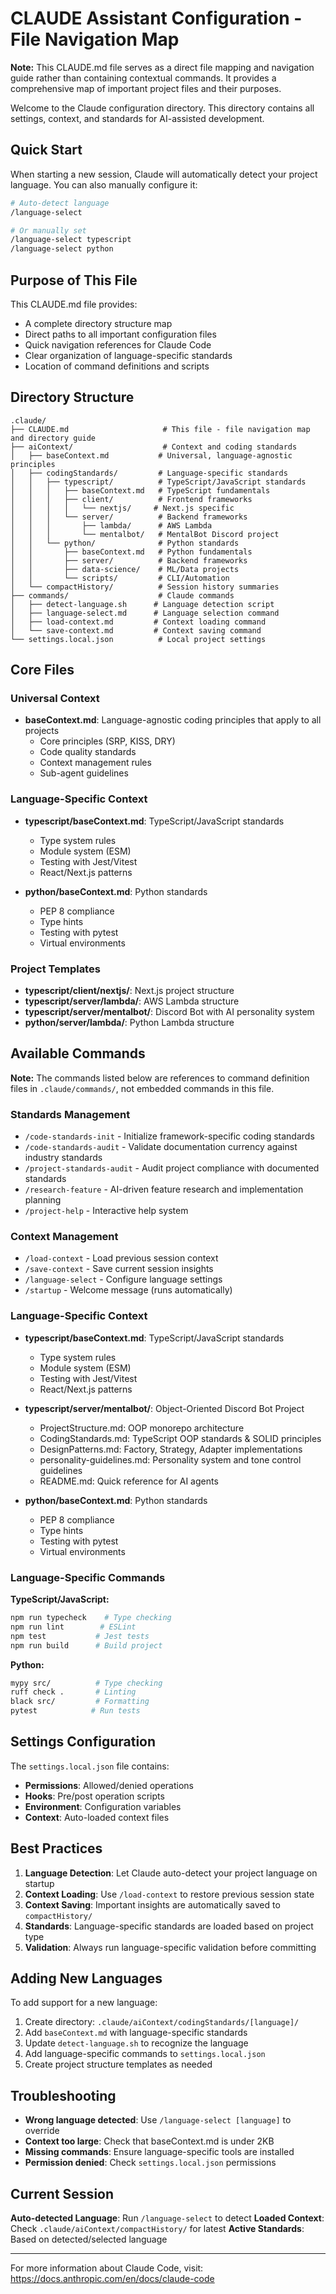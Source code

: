 # CLAUDE Assistant Configuration - File Navigation Map

**Note:** This CLAUDE.md file serves as a direct file mapping and navigation guide rather than containing contextual commands. It provides a comprehensive map of important project files and their purposes.

Welcome to the Claude configuration directory. This directory contains all settings, context, and standards for AI-assisted development.

## Quick Start

When starting a new session, Claude will automatically detect your project language. You can also manually configure it:

```bash
# Auto-detect language
/language-select

# Or manually set
/language-select typescript
/language-select python
```

## Purpose of This File

This CLAUDE.md file provides:
- A complete directory structure map
- Direct paths to all important configuration files
- Quick navigation references for Claude Code
- Clear organization of language-specific standards
- Location of command definitions and scripts

## Directory Structure

```
.claude/
├── CLAUDE.md                     # This file - file navigation map and directory guide
├── aiContext/                    # Context and coding standards
│   ├── baseContext.md           # Universal, language-agnostic principles
│   ├── codingStandards/         # Language-specific standards
│   │   ├── typescript/          # TypeScript/JavaScript standards
│   │   │   ├── baseContext.md   # TypeScript fundamentals
│   │   │   ├── client/          # Frontend frameworks
│   │   │   │   └── nextjs/     # Next.js specific
│   │   │   └── server/          # Backend frameworks
│   │   │       ├── lambda/      # AWS Lambda
│   │   │       └── mentalbot/   # MentalBot Discord project
│   │   └── python/              # Python standards
│   │       ├── baseContext.md   # Python fundamentals
│   │       ├── server/          # Backend frameworks
│   │       ├── data-science/    # ML/Data projects
│   │       └── scripts/         # CLI/Automation
│   └── compactHistory/          # Session history summaries
├── commands/                    # Claude commands
│   ├── detect-language.sh      # Language detection script
│   ├── language-select.md      # Language selection command
│   ├── load-context.md         # Context loading command
│   └── save-context.md         # Context saving command
└── settings.local.json          # Local project settings
```

## Core Files

### Universal Context
- **baseContext.md**: Language-agnostic coding principles that apply to all projects
  - Core principles (SRP, KISS, DRY)
  - Code quality standards
  - Context management rules
  - Sub-agent guidelines

### Language-Specific Context
- **typescript/baseContext.md**: TypeScript/JavaScript standards
  - Type system rules
  - Module system (ESM)
  - Testing with Jest/Vitest
  - React/Next.js patterns
  
- **python/baseContext.md**: Python standards
  - PEP 8 compliance
  - Type hints
  - Testing with pytest
  - Virtual environments

### Project Templates
- **typescript/client/nextjs/**: Next.js project structure
- **typescript/server/lambda/**: AWS Lambda structure
- **typescript/server/mentalbot/**: Discord Bot with AI personality system
- **python/server/lambda/**: Python Lambda structure

## Available Commands

**Note:** The commands listed below are references to command definition files in `.claude/commands/`, not embedded commands in this file.

### Standards Management
- `/code-standards-init` - Initialize framework-specific coding standards
- `/code-standards-audit` - Validate documentation currency against industry standards
- `/project-standards-audit` - Audit project compliance with documented standards
- `/research-feature` - AI-driven feature research and implementation planning
- `/project-help` - Interactive help system

### Context Management
- `/load-context` - Load previous session context
- `/save-context` - Save current session insights
- `/language-select` - Configure language settings
- `/startup` - Welcome message (runs automatically)

### Language-Specific Context
- **typescript/baseContext.md**: TypeScript/JavaScript standards
  - Type system rules
  - Module system (ESM)
  - Testing with Jest/Vitest
  - React/Next.js patterns

- **typescript/server/mentalbot/**: Object-Oriented Discord Bot Project
  - ProjectStructure.md: OOP monorepo architecture
  - CodingStandards.md: TypeScript OOP standards & SOLID principles
  - DesignPatterns.md: Factory, Strategy, Adapter implementations
  - personality-guidelines.md: Personality system and tone control guidelines
  - README.md: Quick reference for AI agents
  
- **python/baseContext.md**: Python standards
  - PEP 8 compliance
  - Type hints
  - Testing with pytest
  - Virtual environments

### Language-Specific Commands

**TypeScript/JavaScript:**
```bash
npm run typecheck    # Type checking
npm run lint        # ESLint
npm test           # Jest tests
npm run build      # Build project
```

**Python:**
```bash
mypy src/          # Type checking
ruff check .       # Linting
black src/         # Formatting
pytest            # Run tests
```

## Settings Configuration

The `settings.local.json` file contains:
- **Permissions**: Allowed/denied operations
- **Hooks**: Pre/post operation scripts
- **Environment**: Configuration variables
- **Context**: Auto-loaded context files

## Best Practices

1. **Language Detection**: Let Claude auto-detect your project language on startup
2. **Context Loading**: Use `/load-context` to restore previous session state
3. **Context Saving**: Important insights are automatically saved to `compactHistory/`
4. **Standards**: Language-specific standards are loaded based on project type
5. **Validation**: Always run language-specific validation before committing

## Adding New Languages

To add support for a new language:

1. Create directory: `.claude/aiContext/codingStandards/[language]/`
2. Add `baseContext.md` with language-specific standards
3. Update `detect-language.sh` to recognize the language
4. Add language-specific commands to `settings.local.json`
5. Create project structure templates as needed

## Troubleshooting

- **Wrong language detected**: Use `/language-select [language]` to override
- **Context too large**: Check that baseContext.md is under 2KB
- **Missing commands**: Ensure language-specific tools are installed
- **Permission denied**: Check `settings.local.json` permissions

## Current Session

**Auto-detected Language**: Run `/language-select` to detect
**Loaded Context**: Check `.claude/aiContext/compactHistory/` for latest
**Active Standards**: Based on detected/selected language

---

For more information about Claude Code, visit: https://docs.anthropic.com/en/docs/claude-code